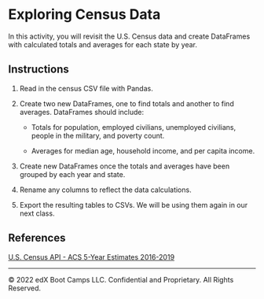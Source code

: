 # Exploring Census Data

In this activity, you will revisit the U.S. Census data and create DataFrames with calculated totals and averages for each state by year.

## Instructions

1. Read in the census CSV file with Pandas.

2. Create two new DataFrames, one to find totals and another to find averages. DataFrames should include:

    * Totals for population, employed civilians, unemployed civilians, people in the military, and poverty count.

    * Averages for median age, household income, and per capita income.

3. Create new DataFrames once the totals and averages have been grouped by each year and state.

4. Rename any columns to reflect the data calculations.

5. Export the resulting tables to CSVs. We will be using them again in our next class.

## References

[U.S. Census API - ACS 5-Year Estimates 2016-2019](https://www.census.gov/data/developers/data-sets/census-microdata-api.ACS_5-Year_PUMS.html)

- - -

© 2022 edX Boot Camps LLC. Confidential and Proprietary. All Rights Reserved.
